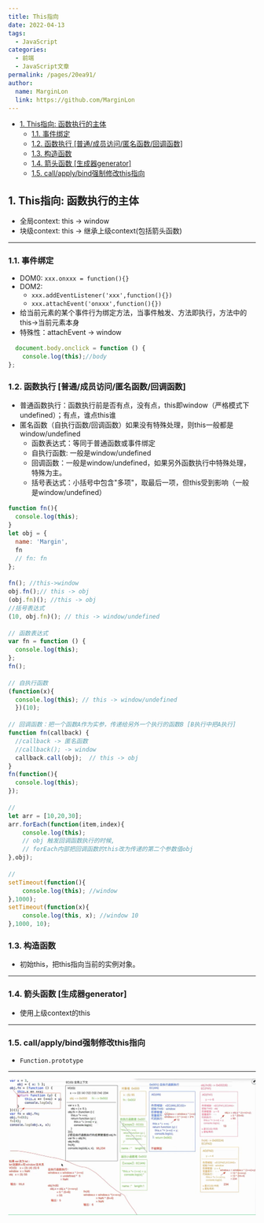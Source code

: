 ```yaml
---
title: This指向
date: 2022-04-13
tags: 
  - JavaScript
categories: 
  - 前端
  - JavaScript文章
permalink: /pages/20ea91/
author: 
  name: MarginLon
  link: https://github.com/MarginLon
---
```


- [1. This指向: 函数执行的主体](#1-this指向-函数执行的主体)
  - [1.1. 事件绑定](#11-事件绑定)
  - [1.2. 函数执行 [普通/成员访问/匿名函数/回调函数]](#12-函数执行-普通成员访问匿名函数回调函数)
  - [1.3. 构造函数](#13-构造函数)
  - [1.4. 箭头函数 [生成器generator]](#14-箭头函数-生成器generator)
  - [1.5. call/apply/bind强制修改this指向](#15-callapplybind强制修改this指向)

## 1. This指向: 函数执行的主体

- 全局context: this -> window
- 块级context: this -> 继承上级context(包括箭头函数)

---

### 1.1. 事件绑定

- DOM0: ```xxx.onxxx = function(){}```
- DOM2:
  - ```xxx.addEventListener('xxx',function(){})```  
  - ```xxx.attachEvent('onxxx',function(){})```
- 给当前元素的某个事件行为绑定方法，当事件触发、方法即执行，方法中的this->当前元素本身
- 特殊性：attachEvent -> window

```js
  document.body.onclick = function () {
    console.log(this);//body
};
```

### 1.2. 函数执行 [普通/成员访问/匿名函数/回调函数]

- 普通函数执行：函数执行前是否有点，没有点，this即window（严格模式下undefined）；有点，谁点this谁
- 匿名函数（自执行函数/回调函数）如果没有特殊处理，则this一般都是window/undefined
  - 函数表达式：等同于普通函数或事件绑定
  - 自执行函数: 一般是window/undefined
  - 回调函数：一般是window/undefined，如果另外函数执行中特殊处理，特殊为主。
  - 括号表达式：小括号中包含"多项"，取最后一项，但this受到影响（一般是window/undefined）

```js
function fn(){
  console.log(this);
}
let obj = {
  name: 'Margin',
  fn
  // fn: fn
};

fn(); //this->window
obj.fn();// this -> obj
(obj.fn)(); //this -> obj
//括号表达式
(10, obj.fn)(); // this -> window/undefined

// 函数表达式
var fn = function () {
  console.log(this);
};
fn();

// 自执行函数
(function(x){
  console.log(this); // this -> window/undefined
  })(10);

// 回调函数：把一个函数A作为实参，传递给另外一个执行的函数B [B执行中把A执行]
function fn(callback) {
  //callback -> 匿名函数
  //callback(); -> window
  callback.call(obj);  // this -> obj
}
fn(function(){
  console.log(this);
});

// 
let arr = [10,20,30];
arr.forEach(function(item,index){
    console.log(this); 
    // obj 触发回调函数执行的时候,
    // forEach内部把回调函数的this改为传递的第二个参数值obj
},obj);

//
setTimeout(function(){
    console.log(this); //window
},1000);
setTimeout(function(x){
    console.log(this, x); //window 10
},1000, 10);
```

### 1.3. 构造函数

- 初始this，把this指向当前的实例对象。

---

### 1.4. 箭头函数 [生成器generator]

- 使用上级context的this

---

### 1.5. call/apply/bind强制修改this指向

- ```Function.prototype```

---
![This例题](https://github.com/MarginLon/theImages/blob/master/This%E4%BE%8B%E9%A2%98.png?raw=true)
